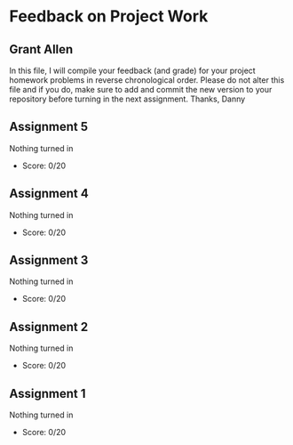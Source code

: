 # Feedback on Project Work
## Grant Allen

In this file, I will compile your feedback (and grade) for your project homework problems in reverse chronological order. Please do not alter this file and if you do, make sure to add and commit the new version to your repository before turning in the next assignment. Thanks, Danny

## Assignment 5

Nothing turned in

* Score: 0/20

## Assignment 4

Nothing turned in

* Score: 0/20

## Assignment 3

Nothing turned in

* Score: 0/20

## Assignment 2

Nothing turned in

* Score: 0/20

## Assignment 1

Nothing turned in

* Score: 0/20
